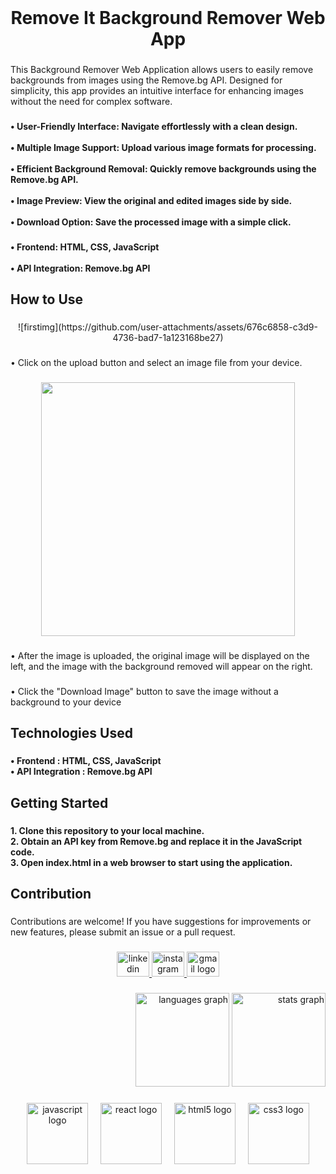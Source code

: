 <br clear="both">

<h1 align="center">Remove It Background Remover Web App</h1>

###

<p align="left">This Background Remover Web Application allows users to easily remove backgrounds from images using the Remove.bg API. Designed for simplicity, this app provides an intuitive interface for enhancing images without the need for complex software.</p>

###

<h4 align="left">•  User-Friendly Interface: Navigate effortlessly with a clean design.<br><br>•  Multiple Image Support: Upload various image formats for processing.<br><br>•  Efficient Background Removal: Quickly remove backgrounds using the Remove.bg API.<br><br>•  Image Preview: View the original and edited images side by side.<br><br>•  Download Option: Save the processed image with a simple click.</h4>

###

<h4 align="left">•  Frontend: HTML, CSS, JavaScript<br><br>•  API Integration: Remove.bg API</h4>

###

<h2 align="left">How to Use</h2>

###

<div align="center">
![firstimg](https://github.com/user-attachments/assets/676c6858-c3d9-4736-bad7-1a123168be27)
</div>

###

<p align="left">• Click on the upload button and select an image file from your device.</p>

###

<div align="center">
  <img height="406" src="file:///home/kali/Pictures/Screenshots/secondimg.png"  />
</div>

###

<p align="left">•   After the image is uploaded, the original image will be displayed on the left, and the image with the background removed will appear on the right.</p>

###

<p align="left">•  Click the "Download Image" button to save the image without a background to your device</p>

###

<h2 align="left">Technologies Used</h2>

###

<h4 align="left">•   Frontend : HTML, CSS, JavaScript<br>  •   API Integration : Remove.bg API</h4>

###

<h2 align="left">Getting Started</h2>

###

<h4 align="left">1. Clone this repository to your local machine.<br>2. Obtain an API key from Remove.bg and replace it in the JavaScript code.<br>3. Open index.html in a web browser to start using the application.</h4>

###

<h2 align="left">Contribution</h2>

###

<p align="left">Contributions are welcome! If you have suggestions for improvements or new features, please submit an issue or a pull request.</p>

###

<div align="center">
  <a href="www.linkedin.com/in/akshay-kale-88792932a" target="_blank">
    <img src="https://raw.githubusercontent.com/maurodesouza/profile-readme-generator/master/src/assets/icons/social/linkedin/default.svg" width="52" height="40" alt="linkedin logo"  />
  </a>
  <a href="https://www.instagram.com/w3b.axay_/" target="_blank">
    <img src="https://raw.githubusercontent.com/maurodesouza/profile-readme-generator/master/src/assets/icons/social/instagram/default.svg" width="52" height="40" alt="instagram logo"  />
  </a>
  <a href="akshaykale8856@gmail.com" target="_blank">
    <img src="https://raw.githubusercontent.com/maurodesouza/profile-readme-generator/master/src/assets/icons/social/gmail/default.svg" width="52" height="40" alt="gmail logo"  />
  </a>
</div>

###

<div align="right">
  <img src="https://github-readme-stats.vercel.app/api/top-langs?username=Dev-axay18&locale=en&hide_title=false&layout=compact&card_width=320&langs_count=5&theme=dracula&hide_border=false&order=2" height="150" alt="languages graph"  />
  <img src="https://github-readme-stats.vercel.app/api?username=Dev-axay18&hide_title=false&hide_rank=false&show_icons=true&include_all_commits=true&count_private=true&disable_animations=false&theme=dracula&locale=en&hide_border=false&order=1" height="150" alt="stats graph"  />
</div>

###

<div align="center">
  <img src="https://cdn.jsdelivr.net/gh/devicons/devicon/icons/javascript/javascript-original.svg" height="98" alt="javascript logo"  />
  <img width="12" />
  <img src="https://cdn.jsdelivr.net/gh/devicons/devicon/icons/react/react-original.svg" height="98" alt="react logo"  />
  <img width="12" />
  <img src="https://cdn.jsdelivr.net/gh/devicons/devicon/icons/html5/html5-original.svg" height="98" alt="html5 logo"  />
  <img width="12" />
  <img src="https://cdn.jsdelivr.net/gh/devicons/devicon/icons/css3/css3-original.svg" height="98" alt="css3 logo"  />
</div>

###
